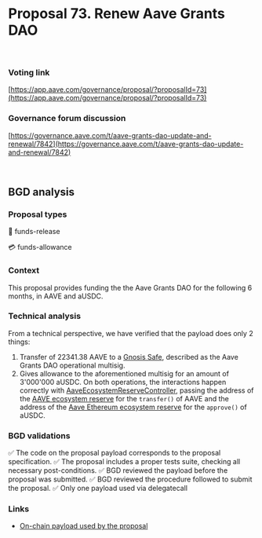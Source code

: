 # Proposal 73. Renew Aave Grants DAO

<br>

### Voting link
[https://app.aave.com/governance/proposal/?proposalId=73](https://app.aave.com/governance/proposal/?proposalId=73)

### Governance forum discussion
[https://governance.aave.com/t/aave-grants-dao-update-and-renewal/7842](https://governance.aave.com/t/aave-grants-dao-update-and-renewal/7842)

<br>

## BGD analysis

### Proposal types

:money_with_wings: funds-release

:credit_card: funds-allowance

### Context
This proposal provides funding the the Aave Grants DAO for the following 6 months, in AAVE and aUSDC. 

### Technical analysis
From a technical perspective, we have verified that the payload does only 2 things:
1. Transfer of 22341.38 AAVE to a [Gnosis Safe](https://etherscan.io/address/0x89C51828427F70D77875C6747759fB17Ba10Ceb0), described as the Aave Grants DAO operational multisig.
2. Gives allowance to the aforementioned multisig for an amount of 3'000'000 aUSDC.
On both operations, the interactions happen correctly with [AaveEcosystemReserveController](https://etherscan.io/address/0x3d569673dAa0575c936c7c67c4E6AedA69CC630C#code), passing the address of the [AAVE ecosystem reserve](https://etherscan.io/address/0x25F2226B597E8F9514B3F68F00f494cF4f286491#code) for the `transfer()` of AAVE and the address of the [Aave Ethereum ecosystem reserve](https://etherscan.io/address/0x464C71f6c2F760DdA6093dCB91C24c39e5d6e18c#code) for the `approve()` of aUSDC.

### BGD validations
:white_check_mark: The code on the proposal payload corresponds to the proposal specification.
:white_check_mark: The proposal includes a proper tests suite, checking all necessary post-conditions.
:white_check_mark: BGD reviewed the payload before the proposal was submitted.
:white_check_mark: BGD reviewed the procedure followed to submit the proposal.
:white_check_mark: Only one payload used via delegatecall

### Links
- [On-chain payload used by the proposal](https://etherscan.io/address/0x8E7DF91fEd22C192a3aA1BB6143879295EE91295#code)